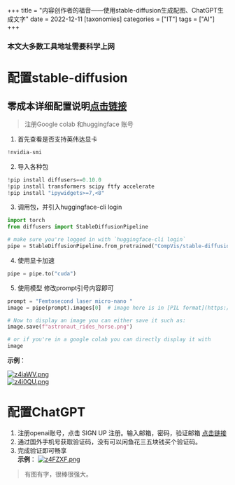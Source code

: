 +++
title = "内容创作者的福音——使用stable-diffusion生成配图、ChatGPT生成文字"
date = 2022-12-11
[taxonomies]
categories = ["IT"]
tags = ["AI"]
+++
###  本文大多数工具地址需要科学上网  

# 配置stable-diffusion 

## 零成本详细配置说明[点击链接](https://medium.com/geekculture/2022-how-to-run-stable-diffusion-on-google-colab-5dc10804a2d7) 
> 注册Google colab  和huggingface 账号 

1. 首先查看是否支持英伟达显卡 
~~~python
!nvidia-smi
~~~
2. 导入各种包 
~~~python
!pip install diffusers==0.10.0
!pip install transformers scipy ftfy accelerate
!pip install "ipywidgets>=7,<8"
~~~
3. 调用包，并引入huggingface-cli login 
~~~python
import torch
from diffusers import StableDiffusionPipeline

# make sure you're logged in with `huggingface-cli login`
pipe = StableDiffusionPipeline.from_pretrained("CompVis/stable-diffusion-v1-4", revision="fp16", torch_dtype=torch.float16)  
~~~
4. 使用显卡加速 
~~~python
pipe = pipe.to("cuda")
~~~
5. 使用模型 修改prompt引号内容即可 
~~~python
prompt = "Femtosecond laser micro-nano "
image = pipe(prompt).images[0]  # image here is in [PIL format](https://pillow.readthedocs.io/en/stable/)

# Now to display an image you can either save it such as:
image.save(f"astronaut_rides_horse.png")

# or if you're in a google colab you can directly display it with 
image
~~~

**示例**： 

[![z4iaWV.png](https://s1.ax1x.com/2022/12/12/z4iaWV.png)](https://imgse.com/i/z4iaWV)  
[![z4i0QU.png](https://s1.ax1x.com/2022/12/12/z4i0QU.png)](https://imgse.com/i/z4i0QU)  

# 配置ChatGPT  
1. 注册openai账号，点击 SIGN UP 注册。输入邮箱，密码，验证邮箱
[点击链接](https://beta.openai.com/)  
2. 通过国外手机号获取验证码，没有可以闲鱼花三五块钱买个验证码。 
3. 完成验证即可畅享  
**示例**：
[![z4FZXF.png](https://s1.ax1x.com/2022/12/12/z4FZXF.png)](https://imgse.com/i/z4FZXF) 

> 有图有字，很棒很强大。